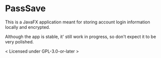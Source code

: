 # PassSave

This is a JavaFX application meant for storing account login information locally and encrypted.

Although the app is stable, it' still work in progress, so don't expect it to be very polished.


< Licensed under GPL-3.0-or-later >
